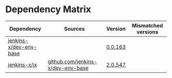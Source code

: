 # Dependency Matrix

Dependency | Sources | Version | Mismatched versions
---------- | ------- | ------- | -------------------
[jenkins-x/dev-env-base](https://github.com/jenkins-x/dev-env-base) |  | [0.0.163](https://github.com/jenkins-x/dev-env-base/releases/tag/v0.0.163) | 
[jenkins-x/jx](https://github.com/jenkins-x/jx) | [github.com/jenkins-x/dev-env-base](https://github.com/jenkins-x/dev-env-base) | [2.0.547](https://github.com/jenkins-x/jx/releases/tag/v2.0.547) | 
